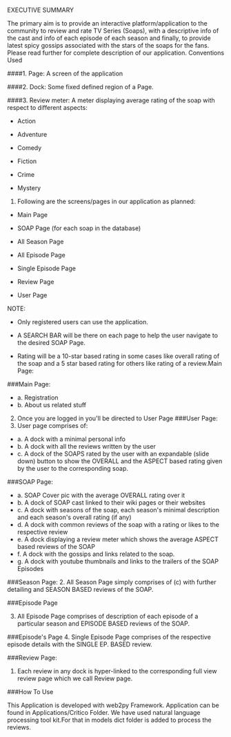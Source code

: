 EXECUTIVE SUMMARY

The primary aim is to provide an interactive platform/application to the community to review
and rate TV Series (Soaps), with a descriptive info of the cast and info of each episode of
each season and finally, to provide latest spicy gossips associated with the stars of the
soaps for the fans. Please read further for complete description of our application.
Conventions Used

####1. Page: 
A screen of the application
  
####2. Dock: 
Some fixed defined region of a Page.
  
####3. Review meter: 
A meter displaying average rating of the soap with respect to different aspects:
  
  * Action
  
  * Adventure
  
  * Comedy
  
  * Fiction
  
  * Crime
  
  * Mystery
  
1. Following are the screens/pages in our application as planned:

  * Main Page
  
  * SOAP Page (for each soap in the database)
  
  * All Season Page
  
  * All Episode Page
  
  * Single Episode Page
  
  * Review Page
  
  * User Page
  
NOTE:

  * Only registered users can use the application.
  
  * A SEARCH BAR will be there on each page to help the user navigate to the desired SOAP Page.
  
  * Rating will be a 10-star based rating in some cases like overall rating of the soap and a 5 star
based rating for others like rating of a review.Main Page:



###Main Page:
  * a. Registration
  * b. About us related stuff



2. Once you are logged in you'll be directed to User Page
###User Page:
1. User page comprises of:
  * a. A dock with a minimal personal info
  * b. A dock with all the reviews written by the user
  * c. A dock of the SOAPS rated by the user with an expandable (slide down) button
to show the OVERALL and the ASPECT based rating given by the user to the corresponding soap.


###SOAP Page:
   * a. SOAP Cover pic with the average OVERALL rating over it
   * b. A dock of SOAP cast linked to their wiki pages or their websites
   * c. A dock with seasons of the soap, each season's minimal description and each
season's overall rating (if any)
   * d. A dock with common reviews of the soap with a rating or likes to the respective
review
   * e. A dock displaying a review meter which shows the average ASPECT based
reviews of the SOAP
   * f. A dock with the gossips and links related to the soap.
   * g. A dock with youtube thumbnails and links to the trailers of the SOAP Episodes

###Season Page:
2. All Season Page simply comprises of (c) with further detailing and SEASON BASED
reviews of the SOAP.

###Episode Page

3. All Episode Page comprises of description of each episode of a particular season and
EPISODE BASED reviews of the SOAP.

###Episode's Page
4. Single Episode Page comprises of the respective episode details with the SINGLE EP.
BASED review.


###Review Page:
1. Each review in any dock is hyper-linked to the corresponding full view review page which
we call Review page.




###How To Use 

This Application is developed with web2py Framework.
Application can be found in Applications/Critico Folder.
We have used natural language processing tool kit.For that in models dict folder is added to process the reviews.


